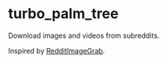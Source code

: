 # turbo_palm_tree

Download images and videos from subreddits.

Inspired by [RedditImageGrab](https://github.com/jtara1/RedditImageGrab).
